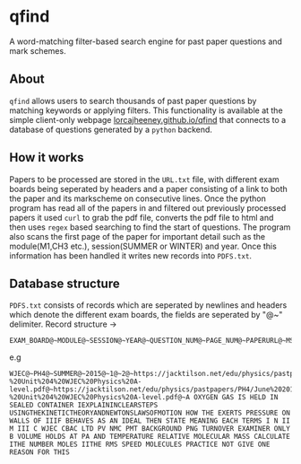 # qfind
A word-matching filter-based search engine for past paper questions and mark schemes.

## About
`qfind` allows users to search thousands of past paper questions by matching keywords or applying filters.
This functionality is available at the simple client-only webpage [lorcajheeney.github.io/qfind](https://lorcajheeney.github.io/qfind)
that connects to a database of questions generated by a `python` backend.

## How it works
Papers to be processed are stored in the `URL.txt` file, with different exam boards being seperated by headers and a paper consisting of a link
to both the paper and its markscheme on consecutive lines. Once the python program has read all of the papers in and filtered out previously processed papers
it used `curl` to grab the pdf file, converts the pdf file to html and then uses `regex` based searching to find the start of questions. The program also scans the first page of the paper
for important detail such as the module(M1,CH3 etc.), session(SUMMER or WINTER) and year. Once this information has been handled it writes new records into `PDFS.txt`.

## Database structure
`PDFS.txt` consists of records which are seperated by newlines and headers which denote the different exam boards, the fields are seperated by "@~" delimiter.
Record structure -> 
```
EXAM_BOARD@~MODULE@~SESSION@~YEAR@~QUESTION_NUM@~PAGE_NUM@~PAPERURL@~MSURL@~KEYWORDS
```
e.g
```
WJEC@~PH4@~SUMMER@~2015@~1@~2@~https://jacktilson.net/edu/physics/pastpapers/PH4/June%202015%20QP%20-%20Unit%204%20WJEC%20Physics%20A-level.pdf@~https://jacktilson.net/edu/physics/pastpapers/PH4/June%202015%20MS%20-%20Unit%204%20WJEC%20Physics%20A-level.pdf@~A OXYGEN GAS IS HELD IN SEALED CONTAINER IEXPLAININCLEARSTEPS USINGTHEKINETICTHEORYANDNEWTONSLAWSOFMOTION HOW THE EXERTS PRESSURE ON WALLS OF IIIF BEHAVES AS AN IDEAL THEN STATE MEANING EACH TERMS I N II M III C WJEC CBAC LTD PV NMC PMT BACKGROUND PNG TURNOVER EXAMINER ONLY B VOLUME HOLDS AT PA AND TEMPERATURE RELATIVE MOLECULAR MASS CALCULATE ITHE NUMBER MOLES IITHE RMS SPEED MOLECULES PRACTICE NOT GIVE ONE REASON FOR THIS

```

